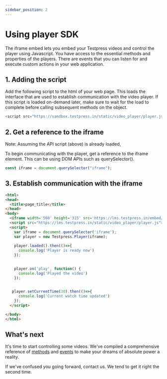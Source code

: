 ```yaml
---
sidebar_position: 2
---
```


# Using player SDK

The iframe embed lets you embed your Testpress videos and control the player using Javascript. You have access to the essential methods and properties of the players. There are events that you can listen for and execute custom actions in your web application.

## 1. Adding the script

Add the following script to the html of your web page. This loads the interface that are used to establish communication with the video player. If this script is loaded on-demand later, make sure to wait for the load to complete before calling subsequent methods on the object.

```js
<script src="https://sandbox.testpress.in/static/video_player/player.js"></script>
```

## 2. Get a reference to the iframe

Note: Assuming the API script (above) is already loaded, 

To begin communicating with the player, get a reference to the iframe element. This can be using DOM APIs such as querySelector().

```js
const iframe = document.querySelector("iframe");
```

## 3. Establish communication with the iframe

```html
<html>
<head>
  <title>page_title</title>
</head>
<body>
  <iframe width='560' height='315' src='https://lms.testpress.in/embed/cnwKtQwNmbG' title='DDE video 12' frameborder='0' allow='accelerometer; autoplay; clipboard-write; encrypted-media; gyroscope; picture-in-picture' allowfullscreen></iframe>
  <script src="https://lms.testpress.in/static/video_player/player.js"></script>
  <script>
    var iframe = document.querySelector('iframe');
    var player = new Testpress.Player(iframe);
   
    player.loaded().then(()=>{
      console.log('Player is ready now')
    }); 
    

    player.on('play', function() {
      console.log('Played the video')
    });

        
   player.setCurrentTime(30).then(()=>{
      console.log('Current watch time updated')
    });
  </script>

</body>
</html>


```

## What's next

It's time to start controlling some videos. We've compiled a comprehensive reference of [methods](http://localhost:3001/testpress_docs/docs/video-embedding/player-sdk/player-methods) and [events](http://localhost:3001/testpress_docs/docs/video-embedding/player-sdk/player-events) to make your dreams of absolute power a reality.

If we've confused you going forward, contact us. We tend to get it right the second time.